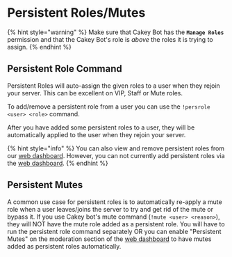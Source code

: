 # Persistent Roles/Mutes

{% hint style="warning" %}
Make sure that Cakey Bot has the **`Manage Roles`** permission and that the Cakey Bot's role is _above_ the roles it is trying to assign.
{% endhint %}

## Persistent Role Command

Persistent Roles will auto-assign the given roles to a user when they rejoin your server. This can be excellent on VIP, Staff or Mute roles.

To add/remove a persistent role from a user you can use the `!persrole <user> <role>` command.

After you have added some persistent roles to a user, they will be automatically applied to the user when they rejoin your server.

{% hint style="info" %}
You can also view and remove persistent roles from our [web dashboard](https://cakeybot.app/dashboard/public). However, you can not currently add persistent roles via the [web dashboard](https://cakeybot.app/dashboard/public).
{% endhint %}

## Persistent Mutes

A common use case for persistent roles is to automatically re-apply a mute role when a user leaves/joins the server to try and get rid of the mute or bypass it. If you use Cakey bot's mute command \(`!mute <user> <reason>`\), they will NOT have the mute role added as a persistent role. You will have to run the persistent role command separately OR you can enable "Persistent Mutes" on the moderation section of the [web dashboard](https://cakeybot.app/dashboard/public) to have mutes added as persistent roles automatically.

